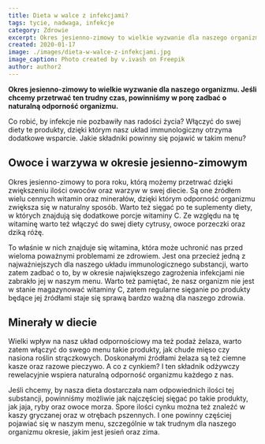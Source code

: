 ```yaml
---
title: Dieta w walce z infekcjami?
tags: tycie, nadwaga, infekcje
category: Zdrowie
excerpt: Okres jesienno-zimowy to wielkie wyzwanie dla naszego organizmu. Jak zadbać naturalną odporność organizmu.
created: 2020-01-17
image: ./images/dieta-w-walce-z-infekcjami.jpg
image_caption: Photo created by v.ivash on Freepik
author: author2
---
```


**Okres jesienno-zimowy to wielkie wyzwanie dla naszego organizmu. Jeśli chcemy przetrwać ten trudny czas, powinniśmy w porę zadbać o naturalną odporność organizmu.**

Co robić, by infekcje nie pozbawiły nas radości życia? Włączyć do swej diety te produkty, dzięki którym nasz układ immunologiczny otrzyma dodatkowe wsparcie. Jakie składniki powinny się pojawić w takim menu?

## Owoce i warzywa w okresie jesienno-zimowym

Okres jesienno-zimowy to pora roku, którą możemy przetrwać dzięki zwiększeniu ilości owoców oraz warzyw w swej diecie. Są one źródłem wielu cennych witamin oraz minerałów, dzięki którym odporność organizmu zwiększa się w naturalny sposób. Warto też sięgać po te suplementy diety, w których znajdują się dodatkowe porcje witaminy C. Ze względu na tę witaminę warto też włączyć do swej diety cytrusy, owoce porzeczki oraz dziką różę. 

To właśnie w nich znajduje się witamina, która może uchronić nas przed wieloma poważnymi problemami ze zdrowiem. Jest ona przecież jedną z najważniejszych dla naszego układu immunologicznego substancji, warto zatem zadbać o to, by w okresie największego zagrożenia infekcjami nie zabrakło jej w naszym menu. Warto też pamiętać, że nasz organizm nie jest w stanie magazynować witaminy C, zatem regularne sięganie po produkty będące jej źródłami staje się sprawą bardzo ważną dla naszego zdrowia.

## Minerały w diecie

Wielki wpływ na nasz układ odpornościowy ma też podaż żelaza, warto zatem włączyć do swego menu takie produkty, jak chude mięso czy nasiona roślin strączkowych. Doskonałymi źródłami żelaza są też ciemne kasze oraz razowe pieczywo. A co z cynkiem? I ten składnik odżywczy rewelacyjnie wspiera naturalną odporność organizmu każdego z nas. 

Jeśli chcemy, by nasza dieta dostarczała nam odpowiednich ilości tej substancji, powinniśmy możliwie jak najczęściej sięgać po takie produkty, jak jaja, ryby oraz owoce morza. Spore ilości cynku można też znaleźć w kaszy gryczanej oraz w otrębach pszennych. I one powinny częściej pojawiać się w naszym menu, szczególnie w tak trudnym dla naszego organizmu okresie, jakim jest jesień oraz zima.